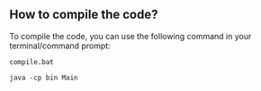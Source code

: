 ## How to compile the code?
To compile the code, you can use the following command in your terminal/command prompt:
```
compile.bat
```
```
java -cp bin Main
```